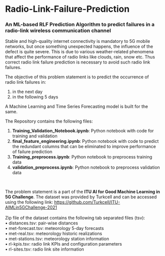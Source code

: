 # Radio-Link-Failure-Prediction
### An ML-based RLF Prediction Algorithm to predict failures in a radio-link wireless communication channel<br/>
Stable and high-quality internet connectivity is mandatory to 5G mobile networks, but once something unexpected happens, the influence of the defect is quite severe. This is due to various weather-related phenomena that affect the performance of radio links like clouds, rain, snow etc. Thus correct radio link failure prediction is necessary to avoid such radio link failures.<br/>

The objective of this problem statement is to predict the occurrence of radio link failures in:
1. in the next day
2. in the following 5 days <br/>

A Machine Learning and Time Series Forecasting model is built for the same. <br/>

The Repository contains the following files:</br>
1. **Training_Validation_Notebook.ipynb**: Python notebook with code for training and validation </br>
2. **final_feature_engineering.ipynb**: Python notebook with code to predict the redundant columns that can be eliminated to improve performance of failure prediction</br>
3. **Training_preprocess.ipynb**: Python notebook to preprocess training data </br> 
4. **validation_preprocess.ipynb**: Python notebook to preprocess validation data </br>

</br>

The problem statement is a part of the **ITU AI for Good Machine Learning in 5G Challenge**. The dataset was provided by Turkcell and can be accessed using the following link: https://github.com/Turkcell/ITU-AIMLin5GChallenge-2021    <br/>
<br/>
Zip file of the dataset contains the following tab separated files (tsv):<br/>
• distances.tsv: pair-wise distances<br/>
• met-forecast.tsv: meteorology 5-day forecasts<br/>
• met-real.tsv: meteorology historic realizations<br/>
• met-stations.tsv: meteorology station information<br/>
• rl-kpis.tsv: radio link KPIs and configuration parameters<br/>
• rl-sites.tsv: radio link site information<br/>
